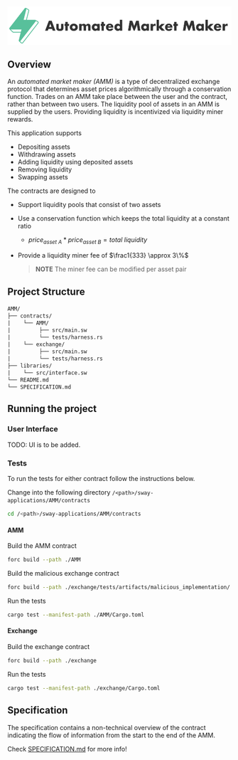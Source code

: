 <p align="center">
    <picture>
        <source media="(prefers-color-scheme: dark)" srcset=".docs/amm_logo-dark_theme.png">
        <img alt="automated market maker logo" width="600px" src=".docs/amm_logo-light_theme.png">
    </picture>
</p>

## Overview

An *automated market maker (AMM)* is a type of decentralized exchange protocol that determines asset prices algorithmically through a conservation function. Trades on an AMM take place between the user and the contract, rather than between two users. The liquidity pool of assets in an AMM is supplied by the users. Providing liquidity is incentivized via liquidity miner rewards. 

This application supports
- Depositing assets
- Withdrawing assets
- Adding liquidity using deposited assets
- Removing liquidity
- Swapping assets

The contracts are designed to
- Support liquidity pools that consist of two assets
- Use a conservation function which keeps the total liquidity at a constant ratio
    - $price_{asset\ A} * price_{asset\ B} = total\ liquidity$
- Provide a liquidity miner fee of $\frac1{333} \approx 3\%$

	> **NOTE** The miner fee can be modified per asset pair

## Project Structure

```
AMM/
├── contracts/
|    └── AMM/
|         ├── src/main.sw
|         └── tests/harness.rs
|    └── exchange/
|         ├── src/main.sw
|         └── tests/harness.rs
├── libraries/
|    └── src/interface.sw
└── README.md
└── SPECIFICATION.md
```

## Running the project

### User Interface

TODO: UI is to be added.

### Tests

To run the tests for either contract follow the instructions below.

Change into the following directory `/<path>/sway-applications/AMM/contracts`

```bash
cd /<path>/sway-applications/AMM/contracts
```

#### AMM

Build the AMM contract

```bash
forc build --path ./AMM
```

Build the malicious exchange contract

```bash
forc build --path ./exchange/tests/artifacts/malicious_implementation/
```

Run the tests

```bash
cargo test --manifest-path ./AMM/Cargo.toml
```

#### Exchange

Build the exchange contract

```bash
forc build --path ./exchange
```

Run the tests

```bash
cargo test --manifest-path ./exchange/Cargo.toml
```

## Specification

The specification contains a non-technical overview of the contract indicating the flow of information from the start to the end of the AMM.

Check [SPECIFICATION.md](./SPECIFICATION.md) for more info!
